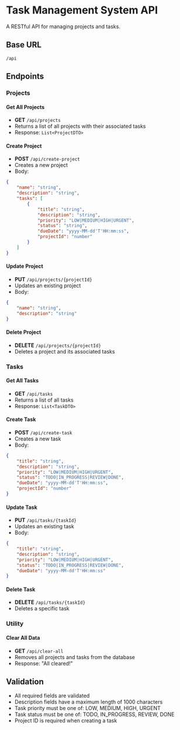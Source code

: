 # Task Management System API

A RESTful API for managing projects and tasks.

## Base URL
```
/api
```

## Endpoints

### Projects

#### Get All Projects
- **GET** `/api/projects`
- Returns a list of all projects with their associated tasks
- Response: `List<ProjectDTO>`

#### Create Project
- **POST** `/api/create-project`
- Creates a new project
- Body: 
```json
{
    "name": "string",
    "description": "string",
    "tasks": [
        {
            "title": "string",
            "description": "string",
            "priority": "LOW|MEDIUM|HIGH|URGENT",
            "status": "string",
            "dueDate": "yyyy-MM-dd'T'HH:mm:ss",
            "projectId": "number"
        }
    ]
}
```

#### Update Project
- **PUT** `/api/projects/{projectId}`
- Updates an existing project
- Body:
```json
{
    "name": "string",
    "description": "string"
}
```

#### Delete Project
- **DELETE** `/api/projects/{projectId}`
- Deletes a project and its associated tasks

### Tasks

#### Get All Tasks
- **GET** `/api/tasks`
- Returns a list of all tasks
- Response: `List<TaskDTO>`

#### Create Task
- **POST** `/api/create-task`
- Creates a new task
- Body:
```json
{
    "title": "string",
    "description": "string",
    "priority": "LOW|MEDIUM|HIGH|URGENT",
    "status": "TODO|IN_PROGRESS|REVIEW|DONE",
    "dueDate": "yyyy-MM-dd'T'HH:mm:ss",
    "projectId": "number"
}
```

#### Update Task
- **PUT** `/api/tasks/{taskId}`
- Updates an existing task
- Body:
```json
{
    "title": "string",
    "description": "string",
    "priority": "LOW|MEDIUM|HIGH|URGENT",
    "status": "TODO|IN_PROGRESS|REVIEW|DONE",
    "dueDate": "yyyy-MM-dd'T'HH:mm:ss"
}
```

#### Delete Task
- **DELETE** `/api/tasks/{taskId}`
- Deletes a specific task

### Utility

#### Clear All Data
- **GET** `/api/clear-all`
- Removes all projects and tasks from the database
- Response: "All cleared!"

## Validation

- All required fields are validated
- Description fields have a maximum length of 1000 characters
- Task priority must be one of: LOW, MEDIUM, HIGH, URGENT
- Task status must be one of: TODO, IN_PROGRESS, REVIEW, DONE
- Project ID is required when creating a task
